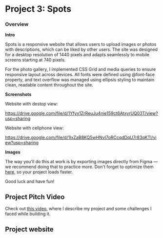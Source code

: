 # Project 3: Spots

### Overview
  
**Intro**
  
Spots is a responsive website that allows users to upload images or photos with descriptions, which can be liked by other users. The site was designed for a desktop resolution of 1440 pixels and adapts seamlessly to mobile screens starting at 740 pixels.

For the photo gallery, I implemented CSS Grid and media queries to ensure responsive layout across devices. All fonts were defined using @font-face property, and text overflow was managed using ellipsis styling to maintain clean, readable content throughout the site.

**Screenshots**  

Website with destop view:

https://drive.google.com/file/d/1Yfyx1ZrReuJu4nie159ct6AtxyrUQ03T/view?usp=sharing

Website with cellphone view:

https://drive.google.com/file/d/1IxZaB8KQ5wHNvI7oRCcqdDqU7r83qKTl/view?usp=sharing

  
  
**Images**  
  
The way you'll do this at work is by exporting images directly from Figma — we recommend doing that to practice more. Don't forget to optimize them [here](https://tinypng.com/), so your project loads faster. 
  
Good luck and have fun!


## Project Pitch Video

Check out [this video](https://drive.google.com/file/d/1jjY-wpCl8lLA4o09Ov2kHkuNiy4I2nDN/view?usp=sharing), where I describe my 
project and some challenges I faced while building it.

## Project website


